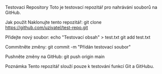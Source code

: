 Testovaci Repository
Toto je testovací repozitář pro nahrávání souborů na GitHub.

Jak použít
Naklonujte tento repozitář:
git clone https://github.com/uzivatel/test-repo.git

Přidejte nový soubor:
echo "Testovací obsah" > test.txt
git add test.txt

Commitněte změny:
git commit -m "Přidán testovací soubor"

Pushněte změny na GitHub:
git push origin main

Poznámka
Tento repozitář slouží pouze k testování funkcí Git a GitHubu.
